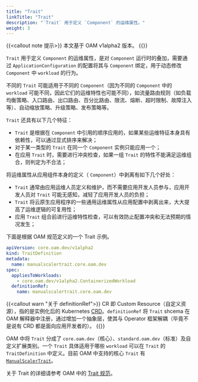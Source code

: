 ```yaml
---
title: "Trait"
linkTitle: "Trait"
description: "`Trait` 用于定义 `Component` 的运维属性。"
weight: 3
---
```


{{<callout note 提示>}}
本文基于 OAM v1alpha2 版本。
{{</callout>}}

`Trait` 用于定义 `Component` 的运维属性，是对 `Component` 运行时的叠加，需要通过 `ApplicationConfiguration` 的配置将其与 `Component` 绑定，用于动态修改 `Component` 中 `workload` 的行为。

不同的 `Trait` 可能适用于不同的 `Component`（因为不同的 `Component` 中的  `workload` 可能不同，因此它们的运维特性也可能不同），如流量路由规则（如负载均衡策略、入口路由、出口路由、百分比路由、限流、熔断、超时限制、故障注入等）、自动缩放策略、升级策略、发布策略等。

`Trait` 还具有以下几个特征：

- `Trait` 是根据在 `Component` 中引用的顺序应用的，如果某些运维特征本身具有依赖性，可以通过显式排序来解决；
- 对于某一类型的 `Trait` 在同一个 `Component` 实例只能应用一个；
- 在应用 `Trait` 时，需要进行冲突检查，如果一组 `Trait` 的特性不能满足运维组合，则判定为不合法；

将运维属性从应用组件本身的定义（ `Component`）中剥离有如下几个好处：

- `Trait` 通常由应用运维人员定义和维护，而不需要应用开发人员参与，应用开发人员对 `Trait` 可能无感知，减轻了应用开发人员的负担；
- `Trait` 将云原生应用程序的一些通用运维属性从应用配置中剥离出来，大大提高了运维逻辑的可复用性；
- 应用 `Trait` 组合前进行运维特性检查，可以有效防止配置冲突和无法预期的情况发生；

下面是根据 OAM 规范定义的一个 Trait 示例。

```yaml
apiVersion: core.oam.dev/v1alpha2
kind: TraitDefinition
metadata:
  name: manualscalertrait.core.oam.dev
spec:
  appliesToWorkloads:
    - core.oam.dev/v1alpha2.ContainerizedWorkload
  definitionRef:
    name: manualscalertrait.core.oam.dev
```

{{<callout warn "关于 definitionRef">}}
CR 即 Custom Resource（自定义资源），指的是实例化后的 Kubernetes [CRD](https://kubernetes.io/docs/concepts/extend-kubernetes/api-extension/custom-resources/)。`definitionRef` 将 `Trait` shcema 在 OAM 解释器中注册，通过增加一个抽象层，使其与 Operator 框架解耦（毕竟不是说有 CRD 都是面向应用开发者的）。
{{</callout>}}

OAM 中将 `Trait` 分成了 `core.oam.dev`（核心）、`standard.oam.dev`（标准）及自定义扩展类别。一个 `Trait` 具体适用于哪些 `workload` 可以在 `Trait` 的 `TraitDefinition` 中定义。目前 OAM 中支持的核心 `Trait` 有 [`ManualScalerTrait`](https://github.com/oam-dev/spec/blob/master/core/traits/manual_scaler_trait.md)。

关于 Trait 的详细请参考 OAM 中的 [Trait 规范](https://github.com/oam-dev/spec/blob/master/6.traits.md)。
